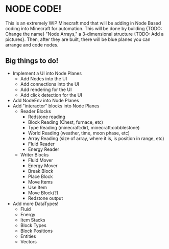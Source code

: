 # NODE CODE!
This is an extremely WIP Minecraft mod that will be adding in Node Based coding into Minecraft for automation.
This will be done by building {TODO: Change the name} "Node Arrays," a 3-dimensional structure {TODO: Add a pictures}. Then, after they are built, there will be blue planes you can arrange and code nodes. 

## Big things to do!
- Implement a UI into Node Planes
  - Add Nodes into the UI
  - Add connections into the UI
  - Add rendering for the UI
  - Add click detection for the UI
- Add NodeEnv into Node Planes
- Add "interactor" blocks into Node Planes
  - Reader Blocks
    - Redstone reading
    - Block Reading (Chest, furnace, etc)
    - Type Reading (minecraft:dirt, minecraft:cobblestone)
    - World Reading (weather, time, moon phase, etc)
    - Array Reading (size of array, where it is, is position in range, etc)
    - Fluid Reader
    - Energy Reader
  - Writer Blocks
    - Fluid Mover
    - Energy Mover
    - Break Block
    - Place Block
    - Move Items
    - Use Item
    - Move Block(?)
    - Redstone output
- Add more DataTypes!
  - Fluid
  - Energy
  - Item Stacks 
  - Block Types
  - Block Positions
  - Entities
  - Vectors